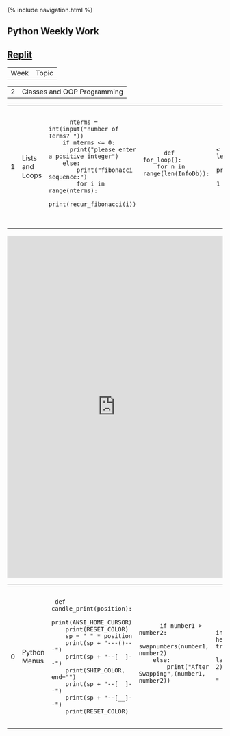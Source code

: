 {% include navigation.html %}
## Python Weekly Work
## [Replit](https://replit.com/@sarayu-pr11/Sarayutri1#hacks/main.py)
<table>
  <tr>
    <td>Week</td>
    <td>Topic</td>
  </tr>
 </table>
 
 <table>
  <tr>
    <td>2</td>
    <td>Classes and OOP Programming</td>
  </tr>
 </table>
 <table>
  <tr>
    <td>1</td>
    <td>Lists and Loops </td>
    <td>
      <pre>
      <code>
      nterms = int(input("number of Terms? "))
    if nterms <= 0: 
      print("please enter a positive integer")
    else:
        print("fibonacci sequence:")
        for i in range(nterms):
          print(recur_fibonacci(i))
       </code>
       </pre>
     </td>
        <td>
      <pre>
      <code>
      def for_loop():
    for n in range(len(InfoDb)):
      </code>
      </pre>
    </td>
    <td>
      <pre>
      <code>
      while n < len(InfoDb):
        print_data(n)
        n += 1
      </code>
      </pre>
    </td>
    <td>
      <pre>
      <code>
      if n < len(InfoDb):
        print_data(n)
        recursive_loop(n + 1)
      </code>
      </pre>
    </td>
      
  </tr>
 </table>
<iframe frameborder="0" width="100%" height="800px" src="https://replit.com/@sarayu-pr11/Sarayutri1?lite=true#hacks/main.py">
</iframe> <table>
  <tr>
    <td>0</td>
    <td>Python Menus</td>
        <td><pre>
 <code>
 def candle_print(position):
    print(ANSI_HOME_CURSOR)
    print(RESET_COLOR)
    sp = " " * position
    print(sp + "---()---")
    print(sp + "--[  ]--")
    print(SHIP_COLOR, end="")
    print(sp + "--[  ]--")
    print(sp + "--[__]--")
    print(RESET_COLOR)
</code>
</pre>
    </td>
    <td>
      <pre>
      <code>
      if number1 > number2:
        swapnumbers(number1, number2)
    else:
        print("After Swapping",(number1, number2))
        </code>
        </pre>
    </td>
    <td>
      <pre>
      <code>
      rows = int(input("Enter height of the tree:  "))
      spaces = lambda a: int(a-2) + a % 2
      moveRt = " " * spaces(rows)
      </code>
      </pre>
    </td>
  </tr>
</table>
